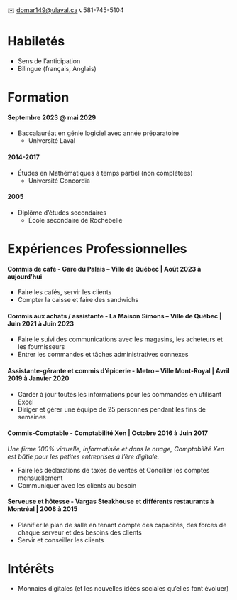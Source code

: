 ✉️ domar149@ulaval.ca
📞 581-745-5104

# Habiletés 
   - Sens de l’anticipation
   - Bilingue (français, Anglais)  

# Formation 
#### Septembre 2023 @ mai 2029
   - Baccalauréat en génie logiciel avec année préparatoire
      - Université Laval

#### 2014-2017
   - Études en Mathématiques à temps partiel (non complétées)
      - Université Concordia

#### 2005
   - Diplôme d’études secondaires
      - École secondaire de Rochebelle
 
# Expériences Professionnelles 

#### Commis de café -	Gare du Palais – Ville de Québec | Août 2023 à aujourd’hui
- Faire les cafés, servir les clients
- Compter la caisse et faire des sandwichs

#### Commis aux achats / assistante	- La Maison Simons – Ville de Québec | Juin 2021 à Juin 2023
- Faire le suivi des communications avec les magasins, les acheteurs et les fournisseurs
- Entrer les commandes et tâches administratives connexes

#### Assistante-gérante et commis d’épicerie -	Metro – Ville Mont-Royal | Avril 2019 à Janvier 2020
- Garder à jour toutes les informations pour les commandes en utilisant Excel
- Diriger et gérer une équipe de 25 personnes pendant les fins de semaines 

#### Commis-Comptable -	Comptabilité Xen | Octobre 2016 à Juin 2017 
_Une firme 100% virtuelle, informatisée et dans le nuage, Comptabilité Xen est bâtie pour les petites entreprises à l’ère digitale._
- Faire les déclarations de taxes de ventes et Concilier les comptes mensuellement
- Communiquer avec les clients au besoin

#### Serveuse et hôtesse -	Vargas Steakhouse et différents restaurants à Montréal | 2008 à 2015
- Planifier le plan de salle en tenant compte des capacités, des forces de chaque serveur et des besoins des clients
- Servir et conseiller les clients 

# Intérêts
 - Monnaies digitales (et les nouvelles idées sociales qu’elles font évoluer)
